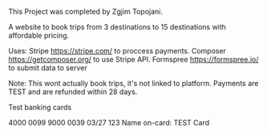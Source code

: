 This Project was completed by Zgjim Topojani.

A website to book trips from 3 destinations to 15 destinations with affordable pricing.

Uses:
    Stripe https://stripe.com/ to proccess payments.
    Composer https://getcomposer.org/ to use Stripe API.
    Formspree https://formspree.io/ to submit data to server

Note: This wont actually book trips, it's not linked to platform.
Payments are TEST and are refunded within 28 days.

Test banking cards

4000 0099 9000 0039
03/27 123
Name on-card: TEST Card
